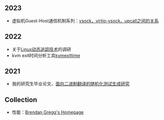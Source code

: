 ## 2023
* 虚拟机Guest-Host通信机制系列：[vsock，virtio-vsock，upcall之间的关系](/blogs/2023-3-VM-Guest-Host-Communication-Mechanism.html)

## 2022
* 关于[Linux动态追踪技术](/blogs/2022-3-Linux-Dynamic-Tracing.html)的调研
* kvm exit时间分析工具[kvmexittime](blogs/2022-7-KVM-Exit-Time-Analize-Tool.html)

## 2021
* 我的研究生毕业论文，[面向二进制翻译的随机化测试生成研究](/blogs/2021-6-Research-on-Random-Test-Generation-for-Binary-Translation.pdf)

## Collection
* 性能：[Brendan Gregg's Homepage](https://www.brendangregg.com/)

